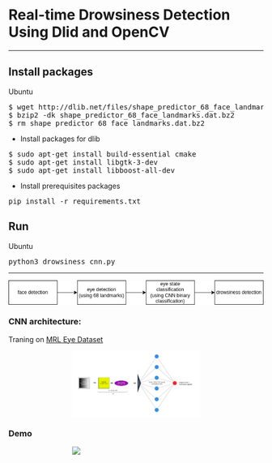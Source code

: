 # Real-time Drowsiness Detection Using Dlid and OpenCV
---
## Install packages

Ubuntu

<pre>
$ wget http://dlib.net/files/shape_predictor_68_face_landmarks.dat.bz2
$ bzip2 -dk shape_predictor_68_face_landmarks.dat.bz2
$ rm shape_predictor_68_face_landmarks.dat.bz2
</pre>
* Install packages for dlib
<pre>
$ sudo apt-get install build-essential cmake
$ sudo apt-get install libgtk-3-dev
$ sudo apt-get install libboost-all-dev
</pre>

* Install prerequisites packages
<pre>
pip install -r requirements.txt
</pre>

## Run 

Ubuntu

<pre>
python3 drowsiness_cnn.py
</pre>
---
<img src='images/flow.png' style='display: block; margin-left: auto;margin-right: auto;'>

### CNN architecture:
Traning on [MRL Eye Dataset](http://mrl.cs.vsb.cz/eyedataset)

<img src='images/architecture.png' style='width:50%;display: block; margin-left: auto;margin-right: auto; '>

### Demo
<img src='images/output.gif' style='width:50%;display: block; margin-left: auto;margin-right: auto; '>